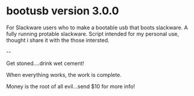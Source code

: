 # bootusb version 3.0.0


For Slackware users who to make a bootable usb that boots slackware.
A fully running protable slackware.
Script intended for my personal use, thought i share it with the those intersted.

-- 

Get stoned....drink wet cement!

When everything works, the work is complete.

Money is the root of all evil...send $10 for more info!
